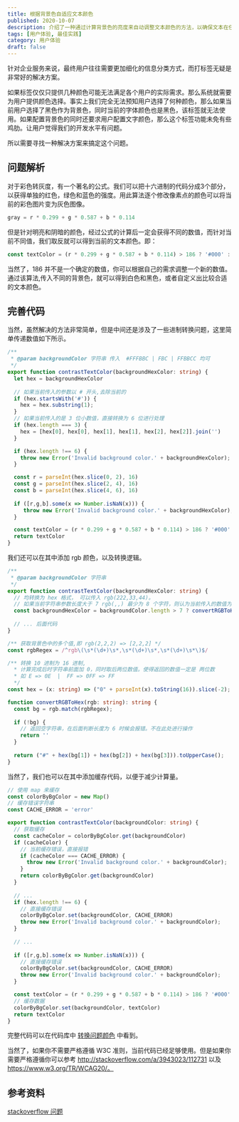 ```yaml
---
title: 根据背景色自适应文本颜色
published: 2020-10-07
description: 介绍了一种通过计算背景色的亮度来自动调整文本颜色的方法，以确保文本在任何背景色下都能保持清晰可读。还提供了相关的代码示例和参考资料。
tags: [用户体验, 最佳实践]
category: 用户体验
draft: false
---
```

针对企业服务来说，最终用户往往需要更加细化的信息分类方式，而打标签无疑是非常好的解决方案。

如果标签仅仅只提供几种颜色可能无法满足各个用户的实际需求。那么系统就需要为用户提供颜色选择。事实上我们完全无法预知用户选择了何种颜色，那么如果当前用户选择了黑色作为背景色，同时当前的字体颜色也是黑色，该标签就无法使用。如果配置背景色的同时还要求用户配置文字颜色，那么这个标签功能未免有些鸡肋。让用户觉得我们的开发水平有问题。

所以需要寻找一种解决方案来搞定这个问题。

## 问题解析

对于彩色转灰度，有一个著名的公式。我们可以把十六进制的代码分成3个部分，以获得单独的红色，绿色和蓝色的强度。用此算法逐个修改像素点的颜色可以将当前的彩色图片变为灰色图像。

```js
gray = r * 0.299 + g * 0.587 + b * 0.114
```

但是针对明亮和阴暗的颜色，经过公式的计算后一定会获得不同的数值，而针对当前不同值，我们取反就可以得到当前的文本颜色。即：

```typescript
const textColor = (r * 0.299 + g * 0.587 + b * 0.114) > 186 ? '#000' : '#FFF'	
```

当然了，186 并不是一个确定的数值，你可以根据自己的需求调整一个新的数值。通过该算法,传入不同的背景色，就可以得到白色和黑色，或者自定义出比较合适的文本颜色。

## 完善代码

当然，虽然解决的方法非常简单，但是中间还是涉及了一些进制转换问题，这里简单传递数值如下所示。

```typescript
/**
 * @param backgroundColor 字符串 传入  #FFFBBC | FBC | FFBBCC 均可
 */
export function contrastTextColor(backgroundHexColor: string) {
  let hex = backgroundHexColor
  
  // 如果当前传入的参数以 # 开头,去除当前的
  if (hex.startsWith('#')) {
    hex = hex.substring(1);
  }
  // 如果当前传入的是 3 位小数值，直接转换为 6 位进行处理
  if (hex.length === 3) {
    hex = [hex[0], hex[0], hex[1], hex[1], hex[2], hex[2]].join('')
  }

  if (hex.length !== 6) {
    throw new Error('Invalid background color.' + backgroundHexColor);
  }

  const r = parseInt(hex.slice(0, 2), 16)
  const g = parseInt(hex.slice(2, 4), 16)
  const b = parseInt(hex.slice(4, 6), 16)
  
  if ([r,g,b].some(x => Number.isNaN(x))) {
     throw new Error('Invalid background color.' + backgroundHexColor);
  }

  const textColor = (r * 0.299 + g * 0.587 + b * 0.114) > 186 ? '#000' : '#FFF'
  return textColor
}


```

我们还可以在其中添加 rgb 颜色，以及转换逻辑。

```ts
/**
 * @param backgroundColor 字符串
 */
export function contrastTextColor(backgroundHexColor: string) {
  // 均转换为 hex 格式， 可以传入 rgb(222,33,44)。
  // 如果当前字符串参数长度大于 7 rgb(,,) 最少为 8 个字符，则认为当前传入的数值为 rgb，进行转换
  const backgroundHexColor = backgroundColor.length > 7 ? convertRGBToHex(backgroundColor) : backgroundColor
  
  // ... 后面代码
}

/** 获取背景色中的多个值,即 rgb(2,2,2) => [2,2,2] */
const rgbRegex = /^rgb\(\s*(\d+)\s*,\s*(\d+)\s*,\s*(\d+)\s*\)$/

/** 转换 10 进制为 16 进制, 
  * 计算完成后时字符串前面加 0，同时取后两位数值。使得返回的数值一定是 两位数
  * 如 E => 0E  |  FF => 0FF => FF
  */
const hex = (x: string) => ("0" + parseInt(x).toString(16)).slice(-2);

function convertRGBToHex(rgb: string): string {
  const bg = rgb.match(rgbRegex);
  
  if (!bg) {
    // 返回空字符串，在后面判断长度为 6 时候会报错。不在此处进行操作
    return ''
  }
  
  return ("#" + hex(bg[1]) + hex(bg[2]) + hex(bg[3])).toUpperCase();
}
```

当然了，我们也可以在其中添加缓存代码，以便于减少计算量。

```ts
// 使用 map 来缓存 
const colorByBgColor = new Map()
// 缓存错误字符串
const CACHE_ERROR = 'error'

export function contrastTextColor(backgroundColor: string) {
  // 获取缓存
  const cacheColor = colorByBgColor.get(backgroundColor)
  if (cacheColor) {
    // 当前缓存错误，直接报错
    if (cacheColor === CACHE_ERROR) {
      throw new Error('Invalid background color.' + backgroundColor);
    }
    return colorByBgColor.get(backgroundColor)
  }
  
  // ...
  if (hex.length !== 6) {
    // 直接缓存错误
    colorByBgColor.set(backgroundColor, CACHE_ERROR)
    throw new Error('Invalid background color.' + backgroundColor);
  }
  
  // ...
  
  if ([r,g,b].some(x => Number.isNaN(x))) {
    // 直接缓存错误
    colorByBgColor.set(backgroundColor, CACHE_ERROR)
    throw new Error('Invalid background color.' + backgroundColor);
  }

  const textColor = (r * 0.299 + g * 0.587 + b * 0.114) > 186 ? '#000' : '#FFF'
  // 缓存数据
  colorByBgColor.set(backgroundColor, textColor)
  return textColor
}
```

完整代码可以在代码库中 [转换问题颜色](https://github.com/wsafight/Daily-Algorithm/blob/master/src/fun/contrast-text-color.ts) 中看到。

当然了，如果你不需要严格遵循 W3C 准则，当前代码已经足够使用。但是如果你需要严格遵循你可以参考 http://stackoverflow.com/a/3943023/112731 以及 https://www.w3.org/TR/WCAG20/。

## 参考资料

[stackoverflow 问题](http://stackoverflow.com/a/3943023/112731)